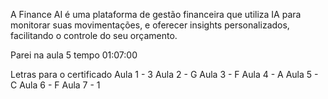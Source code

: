 A Finance AI é uma plataforma de gestão financeira que utiliza IA para monitorar suas movimentações, e oferecer insights personalizados, facilitando o controle do seu orçamento.

Parei na aula 5 tempo 01:07:00

Letras para o certificado
Aula 1 - 3
Aula 2 - G
Aula 3 - F
Aula 4 - A
Aula 5 - C
Aula 6 - F
Aula 7 - 1